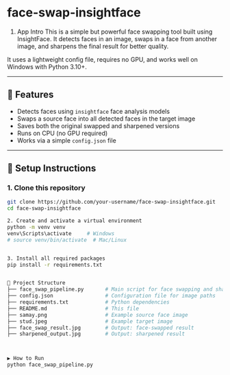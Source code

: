 # face-swap-insightface

1. App Intro
This is a simple but powerful face swapping tool built using InsightFace. It detects faces in an image, swaps in a face from another image, and sharpens the final result for better quality.

It uses a lightweight config file, requires no GPU, and works well on Windows with Python 3.10+.

---

## 🔧 Features

- Detects faces using `insightface` face analysis models
- Swaps a source face into all detected faces in the target image
- Saves both the original swapped and sharpened versions
- Runs on CPU (no GPU required)
- Works via a simple `config.json` file

---

## 🚀 Setup Instructions

### 1. Clone this repository

```bash
git clone https://github.com/your-username/face-swap-insightface.git
cd face-swap-insightface

2. Create and activate a virtual environment
python -m venv venv
venv\Scripts\activate     # Windows
# source venv/bin/activate  # Mac/Linux


3. Install all required packages
pip install -r requirements.txt


📁 Project Structure
├── face_swap_pipeline.py       # Main script for face swapping and sharpening
├── config.json                 # Configuration file for image paths
├── requirements.txt            # Python dependencies
├── README.md                   # This file
├── samay.png                   # Example source face image
├── stud.jpeg                   # Example target image
├── face_swap_result.jpg        # Output: face-swapped result
├── sharpened_output.jpg        # Output: sharpened result



▶️ How to Run
python face_swap_pipeline.py
